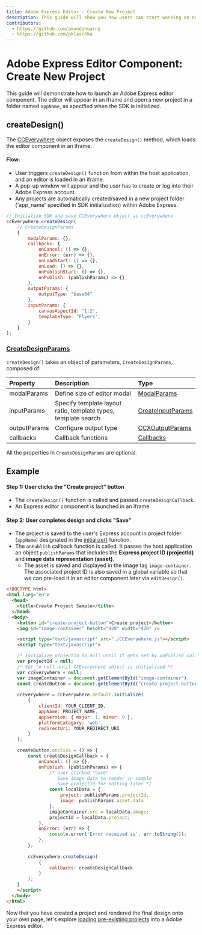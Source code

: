 ```yaml
---
title: Adobe Express Editor - Create New Project
description: This guide will show you how users can start working on new projects in a CC Express editor. 
contributors:
  - https://github.com/amandahuarng
  - https://github.com/pklaschka
---
```


# Adobe Express Editor Component: Create New Project

This guide will demonstrate how to launch an Adobe Express editor component. The editor will appear in an iframe and open a new project in a folder named `appName`, as specified when the SDK is initialized.

## createDesign()
The [CCEverywhere](../../../reference/index.md#cceverywhere) object exposes the `createDesign()` method, which loads the editor component in an iframe. 

#### Flow: 
* User triggers `createDesign()` function from within the host application, and an editor is loaded in an iframe.
* A pop-up window will appear and the user has to create or log into their Adobe Express account. 
* Any projects are automatically created/saved in a new project folder ('app_name' specified in SDK initialization) within Adobe Express.

```js
// Initialize SDK and save CCEverywhere object as ccEverywhere 
ccEverywhere.createDesign(
    // CreateDesignParams
    {
        modalParams: {},
        callbacks: {
            onCancel: () => {},
            onError: (err) => {},
            onLoadStart: () => {},
            onLoad: () => {},
            onPublishStart: () => {},
            onPublish: (publishParams) => {},
        },
        outputParams: { 
            outputType: "base64"
        },
        inputParams: { 
            canvasAspectId: "1:2",
            templateType: "Flyers",
        }
    }
); 
```


### [CreateDesignParams](../../../reference/ccx_editor/index.md#createdesignparams)
`createDesign()` takes an object of parameters, `CreateDesignParams`, composed of:

| Property | Description | Type 
| :-- | :-- | :--
| modalParams | Define size of editor modal | [ModalParams](../../../reference/shared_types/index.md#modalparams)
| inputParams | Specify template layout ratio, template types, template search | [CreateInputParams](../../../reference/ccx_editor/index.md#createinputparams) 
| outputParams | Configure output type | [CCXOutputParams](../../../reference/shared_types/index.md#ccxoutputparams)
| callbacks | Callback functions | [Callbacks](../../../reference/shared_types/index.md#callbacks) 
  
<!-- todo: confirm this is true:  -->
All the properties in `CreateDesignParams` are optional. 

## Example 

#### Step 1: User clicks the "Create project" button
* The `createDesign()` function is called and passed `createDesignCallback`. 
* An Express editor component is launched in an iframe. 

#### Step 2: User completes design and clicks "Save"
* The project is saved to the user's Express account in project folder (`appName`) designated in the [initialize()](../../../reference/index.md#initialize) function.
* The `onPublish` callback function is called. It passes the host application an object `publishParams` that includes the __Express project ID (projectId)__ and __image data representation (asset)__. 
  * The asset is saved and displayed in the image tag `image-container`. The associated project ID is also saved in a global variable so that we can pre-load it in an editor component later via `editDesign()`.


```html
<!DOCTYPE html>
<html lang="en">
  <head>
    <title>Create Project Sample</title>
  </head>  
  <body>
    <button id="create-project-button">Create project</button>
    <img id="image-container" height="420" width="420" />

    <script type="text/javascript" src="./CCEverywhere.js"></script>
    <script type="text/javascript">

    /* Initialize projectId to null until it gets set by onPublish callback */
    var projectId = null;
    /* Set to null until CCEverywhere object is initialized */
    var ccEverywhere = null;
    var imageContainer = document.getElementById("image-container");
    const createButton = document.getElementById("create-project-button");
        
    ccEverywhere = CCEverywhere.default.initialize(
        {
            clientId: YOUR_CLIENT_ID,
            appName: PROJECT_NAME,
            appVersion: { major: 1, minor: 0 },
            platformCategory: 'web', 
            redirectUri: YOUR_REDIRECT_URI
        }
    );

    createButton.onclick = () => {
        const createDesignCallback = {
            onCancel: () => {},
            onPublish: (publishParams) => {
                /* User clicked "Save"
                   Save image data to render in sample
                   Save projectId for editing later */
                const localData = { 
                    project: publishParams.projectId, 
                    image: publishParams.asset.data 
                };
                imageContainer.src = localData.image;
                projectId = localData.project; 
            },
            onError: (err) => {
                console.error('Error received is', err.toString());
            },
        };
    
        ccEverywhere.createDesign(
            {
                callbacks: createDesignCallback
            }
        );  
    }
    </script>
  </body> 
</html>
```
Now that you have created a project and rendered the final design onto your own page, let's explore [loading pre-existing projects](../edit_project/index.md) into a Adobe Express editor. 

